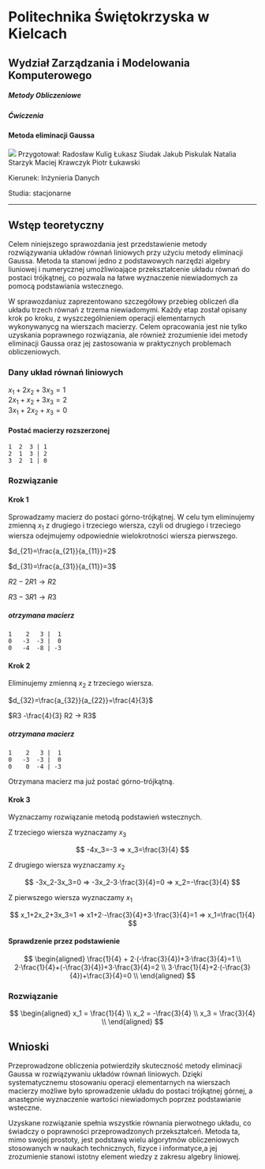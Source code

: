 # Politechnika Świętokrzyska w Kielcach
## Wydział Zarządzania i Modelowania Komputerowego
##### Metody Obliczeniowe
##### Ćwiczenia
#### Metoda eliminacji Gaussa
![](https://tu.kielce.pl/wp-content/uploads/2018/03/logo_psk.jpg)
Przygotował: 
Radosław Kulig
Łukasz Siudak
Jakub Piskulak
Natalia Starzyk
Maciej Krawczyk
Piotr Łukawski


Kierunek: Inżynieria Danych

Studia: stacjonarne

***

## Wstęp teoretyczny

Celem niniejszego sprawozdania jest przedstawienie metody rozwiązywania układów równań liniowych przy użyciu metody eliminacji Gaussa. Metoda ta stanowi jedno z podstawowych narzędzi algebry liuniowej i numerycznej umożliwioające przekształcenie układu równań do postaci trójkątnej, co pozwala na łatwe wyznaczenie niewiadomych za pomocą podstawiania wstecznego.

W sprawozdaniuz zaprezentowano szczegółowy przebieg obliczeń dla układu trzech równań z trzema niewiadomymi. Każdy etap został opisany krok po kroku, z wyszczególnieniem operacji elementarnych wykonywanycg na wierszach macierzy. Celem opracowania jest nie tylko uzyskania poprawnego rozwiązania, ale również zrozumienie idei metody eliminacji Gaussa oraz jej zastosowania w praktycznych problemach obliczeniowych.


### Dany układ równań liniowych

$x_1 + 2x_2 + 3x_3 = 1$  
$2x_1 + x_2 + 3x_3 = 2$  
$3x_1 + 2x_2 +  x_3 = 0$

#### Postać macierzy rozszerzonej
```
1  2  3 | 1  
2  1  3 | 2  
3  2  1 | 0
```

### Rozwiązanie

#### Krok 1
Sprowadzamy macierz do postaci górno-trójkątnej.
W celu tym eliminujemy zmienną $x_1$ z drugiego i trzeciego wiersza, czyli od drugiego i trzeciego wiersza odejmujemy odpowiednie wielokrotności wiersza pierwszego.  

$d_{21}=\frac{a_{21}}{a_{11}}=2$  

$d_{31}=\frac{a_{31}}{a_{11}}=3$  

$`R2 - 2 R1 → R2`$

$`R3 - 3 R1 → R3`$

##### otrzymana macierz
```
1	 2	 3 |  1
0	-3	-3 |  0
0	-4	-8 | -3
```
#### Krok 2
Eliminujemy zmienną $x_2$ z trzeciego wiersza.  

$d_{32}=\frac{a_{32}}{a_{22}}=\frac{4}{3}$  

$`R3  -\frac{4}{3} R2 → R3`$
##### otrzymana macierz
```
1	 2   3 |  1
0	-3	-3 |  0
0	 0	-4 | -3
```
Otrzymana macierz ma już postać górno-trójkątną.
#### Krok 3
Wyznaczamy rozwiązanie metodą podstawień wstecznych.  

Z trzeciego wiersza wyznaczamy $x_3$  

$$  
-4x_3=-3 ⇒ x_3=\frac{3}{4}  
$$  

Z drugiego wiersza wyznaczamy $x_2$  

$$  
-3x_2-3x_3=0 ⇒ -3x_2-3⋅\frac{3}{4}=0 ⇒ x_2=-\frac{3}{4}  
$$  

Z pierwszego wiersza wyznaczamy $x_1$  

$$
x_1+2x_2+3x_3=1 ⇒ x1+2⋅-\frac{3}{4}+3⋅\frac{3}{4}=1 ⇒ x_1=\frac{1}{4}  
$$

#### Sprawdzenie przez podstawienie
$$
\begin{aligned}
\frac{1}{4} + 2⋅(-\frac{3}{4})+3⋅\frac{3}{4}=1  \\
2⋅\frac{1}{4}+(-\frac{3}{4})+3⋅\frac{3}{4}=2  \\
3⋅\frac{1}{4}+2⋅(-\frac{3}{4})+\frac{3}{4}=0  \\
\end{aligned}
$$
### Rozwiązanie
$$
\begin{aligned}
x_1 = \frac{1}{4} \\
 x_2 = -\frac{3}{4} \\
x_3 = \frac{3}{4} \\
\end{aligned}
$$
## Wnioski

Przeprowadzone obliczenia potwierdziły skuteczność metody eliminacji Gaussa w rozwiązywaniu układów równań liniowych. Dzięki systematycznemu stosowaniu operacji elementarnych na wierszach macierzy możliwe było sprowadzenie układu do postaci trójkątnej górnej, a anastępnie wyznaczenie wartości niewiadomych poprzez podstawianie wsteczne.

Uzyskane rozwiązanie spełnia wszystkie równania pierwotnego układu, co świadczy o poprawności przeprowadzonych przekształceń. Metoda ta, mimo swojej prostoty, jest podstawą wielu algorytmów obliczeniowych stosowanych w naukach technicznych, fizyce i informatyce,a jej zrozumienie stanowi istotny element wiedzy z zakresu algebry liniowej.
